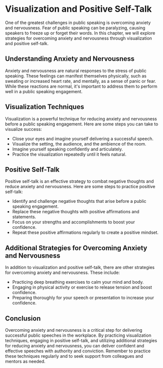 Visualization and Positive Self-Talk
===================================================================================

One of the greatest challenges in public speaking is overcoming anxiety and nervousness. Fear of public speaking can be paralyzing, causing speakers to freeze up or forget their words. In this chapter, we will explore strategies for overcoming anxiety and nervousness through visualization and positive self-talk.

Understanding Anxiety and Nervousness
-------------------------------------

Anxiety and nervousness are natural responses to the stress of public speaking. These feelings can manifest themselves physically, such as sweating or increased heart rate, and mentally, as a sense of panic or fear. While these reactions are normal, it's important to address them to perform well in a public speaking engagement.

Visualization Techniques
------------------------

Visualization is a powerful technique for reducing anxiety and nervousness before a public speaking engagement. Here are some steps you can take to visualize success:

* Close your eyes and imagine yourself delivering a successful speech.
* Visualize the setting, the audience, and the ambience of the room.
* Imagine yourself speaking confidently and articulately.
* Practice the visualization repeatedly until it feels natural.

Positive Self-Talk
------------------

Positive self-talk is an effective strategy to combat negative thoughts and reduce anxiety and nervousness. Here are some steps to practice positive self-talk:

* Identify and challenge negative thoughts that arise before a public speaking engagement.
* Replace these negative thoughts with positive affirmations and statements.
* Focus on your strengths and accomplishments to boost your confidence.
* Repeat these positive affirmations regularly to create a positive mindset.

Additional Strategies for Overcoming Anxiety and Nervousness
------------------------------------------------------------

In addition to visualization and positive self-talk, there are other strategies for overcoming anxiety and nervousness. These include:

* Practicing deep breathing exercises to calm your mind and body.
* Engaging in physical activity or exercise to release tension and boost confidence.
* Preparing thoroughly for your speech or presentation to increase your confidence.

Conclusion
----------

Overcoming anxiety and nervousness is a critical step for delivering successful public speeches in the workplace. By practicing visualization techniques, engaging in positive self-talk, and utilizing additional strategies for reducing anxiety and nervousness, you can deliver confident and effective speeches with authority and conviction. Remember to practice these techniques regularly and to seek support from colleagues and mentors as needed.
